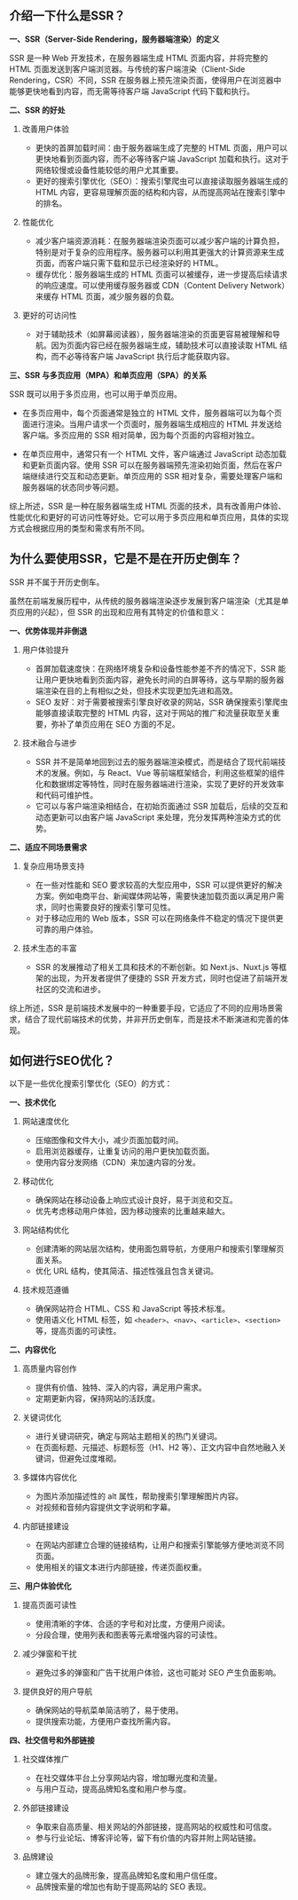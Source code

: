 ## 介绍一下什么是SSR？
**一、SSR（Server-Side Rendering，服务器端渲染）的定义**

SSR 是一种 Web 开发技术，在服务器端生成 HTML 页面内容，并将完整的 HTML 页面发送到客户端浏览器。与传统的客户端渲染（Client-Side Rendering，CSR）不同，SSR 在服务器上预先渲染页面，使得用户在浏览器中能够更快地看到内容，而无需等待客户端 JavaScript 代码下载和执行。

**二、SSR 的好处**

1. 改善用户体验
   - 更快的首屏加载时间：由于服务器端生成了完整的 HTML 页面，用户可以更快地看到页面内容，而不必等待客户端 JavaScript 加载和执行。这对于网络较慢或设备性能较低的用户尤其重要。
   - 更好的搜索引擎优化（SEO）：搜索引擎爬虫可以直接读取服务器端生成的 HTML 内容，更容易理解页面的结构和内容，从而提高网站在搜索引擎中的排名。

2. 性能优化
   - 减少客户端资源消耗：在服务器端渲染页面可以减少客户端的计算负担，特别是对于复杂的应用程序。服务器可以利用其更强大的计算资源来生成页面，而客户端只需下载和显示已经渲染好的 HTML。
   - 缓存优化：服务器端生成的 HTML 页面可以被缓存，进一步提高后续请求的响应速度。可以使用缓存服务器或 CDN（Content Delivery Network）来缓存 HTML 页面，减少服务器的负载。

3. 更好的可访问性
   - 对于辅助技术（如屏幕阅读器），服务器端渲染的页面更容易被理解和导航。因为页面内容已经在服务器端生成，辅助技术可以直接读取 HTML 结构，而不必等待客户端 JavaScript 执行后才能获取内容。

**三、SSR 与多页应用（MPA）和单页应用（SPA）的关系**

SSR 既可以用于多页应用，也可以用于单页应用。

- 在多页应用中，每个页面通常是独立的 HTML 文件，服务器端可以为每个页面进行渲染。当用户请求一个页面时，服务器端生成相应的 HTML 并发送给客户端。多页应用的 SSR 相对简单，因为每个页面的内容相对独立。

- 在单页应用中，通常只有一个 HTML 文件，客户端通过 JavaScript 动态加载和更新页面内容。使用 SSR 可以在服务器端预先渲染初始页面，然后在客户端继续进行交互和动态更新。单页应用的 SSR 相对复杂，需要处理客户端和服务器端的状态同步等问题。

综上所述，SSR 是一种在服务器端生成 HTML 页面的技术，具有改善用户体验、性能优化和更好的可访问性等好处。它可以用于多页应用和单页应用，具体的实现方式会根据应用的类型和需求有所不同。

## 为什么要使用SSR，它是不是在开历史倒车？
SSR 并不属于开历史倒车。

虽然在前端发展历程中，从传统的服务器端渲染逐步发展到客户端渲染（尤其是单页应用的兴起），但 SSR 的出现和应用有其特定的价值和意义：

**一、优势体现并非倒退**

1. 用户体验提升
   - 首屏加载速度快：在网络环境复杂和设备性能参差不齐的情况下，SSR 能让用户更快地看到页面内容，避免长时间的白屏等待，这与早期的服务器端渲染在目的上有相似之处，但技术实现更加先进和高效。
   - SEO 友好：对于需要被搜索引擎良好收录的网站，SSR 确保搜索引擎爬虫能够直接读取完整的 HTML 内容，这对于网站的推广和流量获取至关重要，弥补了单页应用在 SEO 方面的不足。

2. 技术融合与进步
   - SSR 并不是简单地回到过去的服务器端渲染模式，而是结合了现代前端技术的发展。例如，与 React、Vue 等前端框架结合，利用这些框架的组件化和数据绑定等特性，同时在服务器端进行渲染，实现了更好的开发效率和代码可维护性。
   - 它可以与客户端渲染相结合，在初始页面通过 SSR 加载后，后续的交互和动态更新可以由客户端 JavaScript 来处理，充分发挥两种渲染方式的优势。

**二、适应不同场景需求**

1. 复杂应用场景支持
   - 在一些对性能和 SEO 要求较高的大型应用中，SSR 可以提供更好的解决方案。例如电商平台、新闻媒体网站等，需要快速加载页面以满足用户需求，同时也需要良好的搜索引擎可见性。
   - 对于移动应用的 Web 版本，SSR 可以在网络条件不稳定的情况下提供更可靠的用户体验。

2. 技术生态的丰富
   - SSR 的发展推动了相关工具和技术的不断创新。如 Next.js、Nuxt.js 等框架的出现，为开发者提供了便捷的 SSR 开发方式，同时也促进了前端开发社区的交流和进步。

综上所述，SSR 是前端技术发展中的一种重要手段，它适应了不同的应用场景需求，结合了现代前端技术的优势，并非开历史倒车，而是技术不断演进和完善的体现。

## 如何进行SEO优化？
以下是一些优化搜索引擎优化（SEO）的方式：

**一、技术优化**

1. 网站速度优化
   - 压缩图像和文件大小，减少页面加载时间。
   - 启用浏览器缓存，让重复访问的用户更快加载页面。
   - 使用内容分发网络（CDN）来加速内容的分发。

2. 移动优化
   - 确保网站在移动设备上响应式设计良好，易于浏览和交互。
   - 优先考虑移动用户体验，因为移动搜索的比重越来越大。

3. 网站结构优化
   - 创建清晰的网站层次结构，使用面包屑导航，方便用户和搜索引擎理解页面关系。
   - 优化 URL 结构，使其简洁、描述性强且包含关键词。

4. 技术规范遵循
   - 确保网站符合 HTML、CSS 和 JavaScript 等技术标准。
   - 使用语义化 HTML 标签，如 `<header>`、`<nav>`、`<article>`、`<section>` 等，提高页面的可读性。

**二、内容优化**

1. 高质量内容创作
   - 提供有价值、独特、深入的内容，满足用户需求。
   - 定期更新内容，保持网站的活跃度。

2. 关键词优化
   - 进行关键词研究，确定与网站主题相关的热门关键词。
   - 在页面标题、元描述、标题标签（H1、H2 等）、正文内容中自然地融入关键词，但避免过度堆砌。

3. 多媒体内容优化
   - 为图片添加描述性的 alt 属性，帮助搜索引擎理解图片内容。
   - 对视频和音频内容提供文字说明和字幕。

4. 内部链接建设
   - 在网站内部建立合理的链接结构，让用户和搜索引擎能够方便地浏览不同页面。
   - 使用相关的锚文本进行内部链接，传递页面权重。

**三、用户体验优化**

1. 提高页面可读性
   - 使用清晰的字体、合适的字号和对比度，方便用户阅读。
   - 分段合理，使用列表和图表等元素增强内容的可读性。

2. 减少弹窗和干扰
   - 避免过多的弹窗和广告干扰用户体验，这也可能对 SEO 产生负面影响。

3. 提供良好的用户导航
   - 确保网站的导航菜单简洁明了，易于使用。
   - 提供搜索功能，方便用户查找所需内容。

**四、社交信号和外部链接**

1. 社交媒体推广
   - 在社交媒体平台上分享网站内容，增加曝光度和流量。
   - 与用户互动，提高品牌知名度和用户参与度。

2. 外部链接建设
   - 争取来自高质量、相关网站的外部链接，提高网站的权威性和可信度。
   - 参与行业论坛、博客评论等，留下有价值的内容并附上网站链接。

3. 品牌建设
   - 建立强大的品牌形象，提高品牌知名度和用户信任度。
   - 品牌搜索量的增加也有助于提高网站的 SEO 表现。

